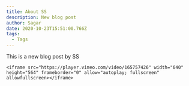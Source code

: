 ```yaml
---
title: About SS
description: New blog post
author: Sagar
date: 2020-10-23T15:51:00.766Z
tags:
  - Tags
---
```

This is a new blog post by SS



```
<iframe src="https://player.vimeo.com/video/165757426" width="640" height="564" frameborder="0" allow="autoplay; fullscreen" allowfullscreen></iframe>
```